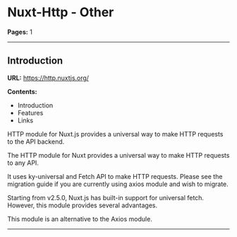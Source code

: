 # Nuxt-Http - Other

**Pages:** 1

---

## Introduction

**URL:** https://http.nuxtjs.org/

**Contents:**
- Introduction
- Features
- Links

HTTP module for Nuxt.js provides a universal way to make HTTP requests to the API backend.

The HTTP module for Nuxt provides a universal way to make HTTP requests to any API.

It uses ky-universal and Fetch API to make HTTP requests. Please see the migration guide if you are currently using axios module and wish to migrate.

Starting from v2.5.0, Nuxt.js has built-in support for universal fetch. However, this module provides several advantages.

This module is an alternative to the Axios module.

---
